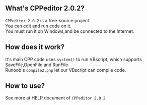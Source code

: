## What's CPPeditor 2.0.2?
`CPPeditor 2.0.2` is a free-source project.  
You can edit and run code on it.  
You must run it on Windows,and be connected to the Internet.  

## How does it work?
It's main CPP code uses `system()` to run VBscript, which supports SaveFile,OpenFile and RunFile.  
Runoob's `compile2.php` let our VBscript can compile code.

## How to use?
See more at HELP document of `CPPeditor 2.0.2`
